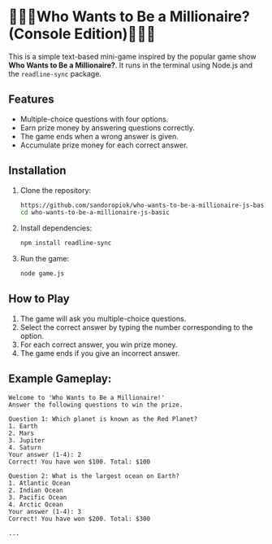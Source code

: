 # 💸💸💸Who Wants to Be a Millionaire? (Console Edition)💸💸💸

This is a simple text-based mini-game inspired by the popular game show **Who Wants to Be a Millionaire?**. It runs in the terminal using Node.js and the `readline-sync` package.

## Features

- Multiple-choice questions with four options.
- Earn prize money by answering questions correctly.
- The game ends when a wrong answer is given.
- Accumulate prize money for each correct answer.

## Installation

1. Clone the repository:
    ```bash
    https://github.com/sandoropiok/who-wants-to-be-a-millionaire-js-basic
    cd who-wants-to-be-a-millionaire-js-basic
    ```

2. Install dependencies:
    ```bash
    npm install readline-sync
    ```

3. Run the game:
    ```bash
    node game.js
    ```

## How to Play

1. The game will ask you multiple-choice questions.
2. Select the correct answer by typing the number corresponding to the option.
3. For each correct answer, you win prize money.
4. The game ends if you give an incorrect answer.

## Example Gameplay:
```
Welcome to 'Who Wants to Be a Millionaire!'
Answer the following questions to win the prize.

Question 1: Which planet is known as the Red Planet?
1. Earth
2. Mars
3. Jupiter
4. Saturn
Your answer (1-4): 2
Correct! You have won $100. Total: $100

Question 2: What is the largest ocean on Earth?
1. Atlantic Ocean
2. Indian Ocean
3. Pacific Ocean
4. Arctic Ocean
Your answer (1-4): 3
Correct! You have won $200. Total: $300

...
```

